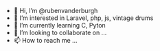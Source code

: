 - 👋 Hi, I’m @rubenvanderburgh
- 👀 I’m interested in Laravel, php, js, vintage drums
- 🌱 I’m currently learning C, Pyton
- 💞️ I’m looking to collaborate on ...
- 📫 How to reach me ...

<!---
rubenvanderburgh/rubenvanderburgh is a ✨ special ✨ repository because its `README.md` (this file) appears on your GitHub profile.
You can click the Preview link to take a look at your changes.
--->
